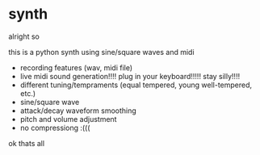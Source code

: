 # synth
alright so

this is a python synth using sine/square waves and midi

- recording features (wav, midi file)
- live midi sound generation!!!! plug in your keyboard!!!!! stay silly!!!!
- different tuning/tempraments (equal tempered, young well-tempered, etc.)
- sine/square wave
- attack/decay waveform smoothing
- pitch and volume adjustment
- no compressiong :(((

ok thats all
